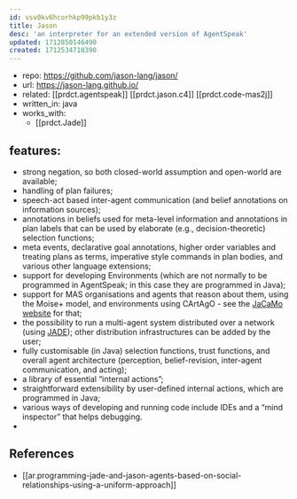 ```yaml
---
id: vsv0kv6hcorhkp99pkb1y3z
title: Jason
desc: 'an interpreter for an extended version of AgentSpeak'
updated: 1712850146490
created: 1712534710390
---
```


- repo: https://github.com/jason-lang/jason/
- url: https://jason-lang.github.io/
- related: [[prdct.agentspeak]] [[prdct.jason.c4]] [[prdct.code-mas2j]]
- written_in: java
- works_with: 
  - [[prdct.Jade]]

## features:

-   strong negation, so both closed-world assumption and open-world are available;
-   handling of plan failures;
-   speech-act based inter-agent communication (and belief annotations on information sources);
-   annotations in beliefs used for meta-level information and annotations in plan labels that can be used by elaborate (e.g., decision-theoretic) selection functions;
-   meta events, declarative goal annotations, higher order variables and treating plans as terms, imperative style commands in plan bodies, and various other language extensions;
-   support for developing Environments (which are not normally to be programmed in AgentSpeak; in this case they are programmed in Java);
-   support for MAS organisations and agents that reason about them, using the Moise+ model, and environments using CArtAgO - see the [JaCaMo website](https://jacamo-lang.github.io) for that;
-   the possibility to run a multi-agent system distributed over a network (using [JADE](https://jade.tilab.com)); other distribution infrastructures can be added by the user;
-   fully customisable (in Java) selection functions, trust functions, and overall agent architecture (perception, belief-revision, inter-agent communication, and acting);
-   a library of essential “internal actions”;
-   straightforward extensibility by user-defined internal actions, which are programmed in Java;
-   various ways of developing and running code include IDEs and a “mind inspector” that helps debugging.
-   

## References

- [[ar.programming-jade-and-jason-agents-based-on-social-relationships-using-a-uniform-approach]]
